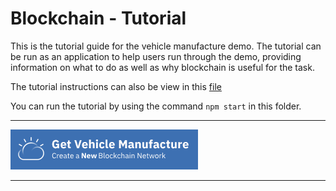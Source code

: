 # Blockchain - Tutorial

This is the tutorial guide for the vehicle manufacture demo. The tutorial can be run as an application to help users run through the demo, providing information on what to do as well as why blockchain is useful for the task. 

The tutorial instructions can also be view in this [file](tutorial.md)

You can run the tutorial by using the command `npm start` in this folder.

***

[![Deploy To Bluemix](/.bluemix/GetVehicleManufacture.png)](https://console.stage1.bluemix.net/devops/setup/deploy/?repository=https%3A//github.com/sstone1/VehicleManufacture&branch=master)

***